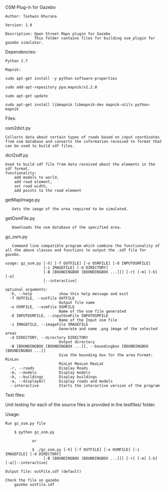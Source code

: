 OSM Plug-in for Gazebo
	
	Author: Tashwin Khurana
	
	Version: 1.0
	
	Description: Open Street Maps plugin for Gazebo
	             This folder contains files for building osm_plugin for gazebo simulator.
	

Dependencies:

	Python 2.7

	Mapnik:

	sudo apt-get install -y python-software-properties

	sudo add-apt-repository ppa:mapnik/v2.2.0

	sudo apt-get update

	sudo apt-get install libmapnik libmapnik-dev mapnik-utils python-mapnik


Files:


osm2dict.py

	Collects data about certain types of roads based on input coordinates from osm database and converts the information received to format that can be used to build sdf files.

dict2sdf.py

	Used to build sdf file from data received about the elements in the sdf format. 
	functionality: 
		add models to world, 
		add road element, 
		set road width, 
		add points to the road element

getMapImage.py

       Gets the image of the area required to be simulated.
       
getOsmFile.py

       Downloads the osm database of the specified area.

gz_osm.py

       Command line compatible program which combine the functionality of all the above classes and functions to output the .sdf file for gazebo. 

	usage: gz_osm.py [-h] [-f OUTFILE] [-o OSMFILE] [-O INPUTOSMFILE]
	                 [-i IMAGEFILE] [-d DIRECTORY]
	                 [-B [BOUNDINGBOX [BOUNDINGBOX ...]]] [-r] [-m] [-b] [-a]
	                 [--interactive]
	
	optional arguments:
	  -h, --help            show this help message and exit
	  -f OUTFILE, --outFile OUTFILE
	                        Output file name
	  -o OSMFILE, --osmFile OSMFILE
	                        Name of the osm file generated
	  -O INPUTOSMFILE, --inputOsmFile INPUTOSMFILE
	                        Name of the Input osm file
	  -i IMAGEFILE, --imageFile IMAGEFILE
	                        Generate and name .png image of the selected areas
	  -d DIRECTORY, --directory DIRECTORY
	                        Output directory
	  -B [BOUNDINGBOX [BOUNDINGBOX ...]], --boundingbox [BOUNDINGBOX [BOUNDINGBOX ...]]
	                        Give the bounding box for the area Format: MinLon
	                        MinLat MaxLon MaxLat
	  -r, --roads           Display Roads
	  -m, --models          Display models
	  -b, --buildings       Display buildings
	  -a, --displayAll      Display roads and models
	  --interactive         Starts the interactive version of the program

Test files:

Unit testing for each of the source files is provided in the testfiles/ folder.

Usage:

	Run gz_osm.py file

		$ python gz_osm.py 

                or 

                $ ./gz_osm.py [-h] [-f OUTFILE] [-o OSMFILE] [-i IMAGEFILE] [-d DIRECTORY]
	                 [-B [BOUNDINGBOX [BOUNDINGBOX ...]]] [-r] [-m] [-b] [-a][--interactive]
	
	Output file: outFile.sdf (default)

	Check the file on gazebo
		gazebo outFile.sdf
